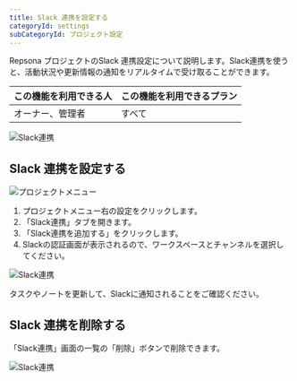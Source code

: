 ```yaml
---
title: Slack 連携を設定する
categoryId: settings
subCategoryId: プロジェクト設定
---
```


Repsona プロジェクトのSlack 連携設定について説明します。Slack連携を使うと、活動状況や更新情報の通知をリアルタイムで受け取ることができます。

|この機能を利用できる人|この機能を利用できるプラン|
|---|---|
|オーナー、管理者|すべて|

![Slack連携](/images/slack-integration/1.png)

## Slack 連携を設定する

![プロジェクトメニュー](/images/help/project-menu.ja.png)

1. プロジェクトメニュー右の設定をクリックします。
2. 「Slack連携」タブを開きます。
3. 「Slack連携を追加する」をクリックします。
4. Slackの認証画面が表示されるので、ワークスペースとチャンネルを選択してください。

![Slack連携](/images/slack-integration/3-ja.png)

タスクやノートを更新して、Slackに通知されることをご確認ください。

## Slack 連携を削除する

「Slack連携」画面の一覧の「削除」ボタンで削除できます。

![Slack連携](/images/slack-integration/4-ja.png)
